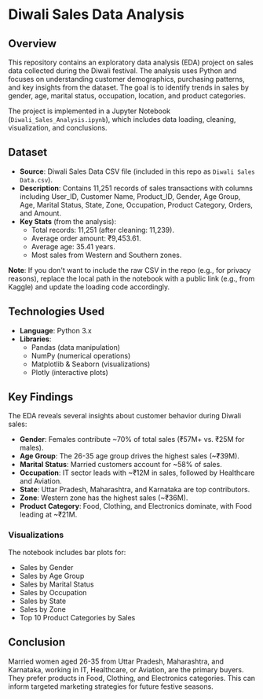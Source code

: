 # Diwali Sales Data Analysis

## Overview
This repository contains an exploratory data analysis (EDA) project on sales data collected during the Diwali festival. The analysis uses Python and focuses on understanding customer demographics, purchasing patterns, and key insights from the dataset. The goal is to identify trends in sales by gender, age, marital status, occupation, location, and product categories.

The project is implemented in a Jupyter Notebook (`Diwali_Sales_Analysis.ipynb`), which includes data loading, cleaning, visualization, and conclusions.

## Dataset
- **Source**: Diwali Sales Data CSV file (included in this repo as `Diwali Sales Data.csv`).
- **Description**: Contains 11,251 records of sales transactions with columns including User_ID, Customer Name, Product_ID, Gender, Age Group, Age, Marital Status, State, Zone, Occupation, Product Category, Orders, and Amount.
- **Key Stats** (from the analysis):
  - Total records: 11,251 (after cleaning: 11,239).
  - Average order amount: ₹9,453.61.
  - Average age: 35.41 years.
  - Most sales from Western and Southern zones.

**Note**: If you don't want to include the raw CSV in the repo (e.g., for privacy reasons), replace the local path in the notebook with a public link (e.g., from Kaggle) and update the loading code accordingly.

## Technologies Used
- **Language**: Python 3.x
- **Libraries**:
  - Pandas (data manipulation)
  - NumPy (numerical operations)
  - Matplotlib & Seaborn (visualizations)
  - Plotly (interactive plots)

## Key Findings
The EDA reveals several insights about customer behavior during Diwali sales:

- **Gender**: Females contribute ~70% of total sales (₹57M+ vs. ₹25M for males).
- **Age Group**: The 26-35 age group drives the highest sales (~₹39M).
- **Marital Status**: Married customers account for ~58% of sales.
- **Occupation**: IT sector leads with ~₹12M in sales, followed by Healthcare and Aviation.
- **State**: Uttar Pradesh, Maharashtra, and Karnataka are top contributors.
- **Zone**: Western zone has the highest sales (~₹36M).
- **Product Category**: Food, Clothing, and Electronics dominate, with Food leading at ~₹21M.

### Visualizations
The notebook includes bar plots for:
- Sales by Gender
- Sales by Age Group
- Sales by Marital Status
- Sales by Occupation
- Sales by State
- Sales by Zone
- Top 10 Product Categories by Sales

## Conclusion
Married women aged 26-35 from Uttar Pradesh, Maharashtra, and Karnataka, working in IT, Healthcare, or Aviation, are the primary buyers. They prefer products in Food, Clothing, and Electronics categories. This can inform targeted marketing strategies for future festive seasons.



